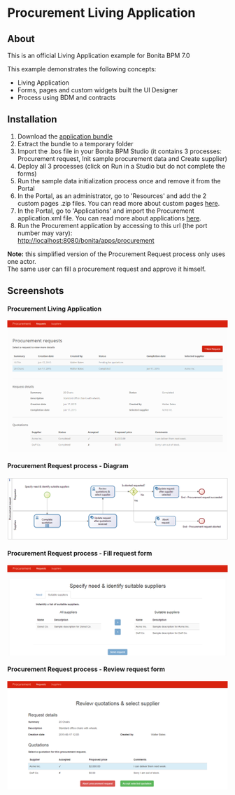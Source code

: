 # Procurement Living Application

## About
This is an official Living Application example for Bonita BPM 7.0

This example demonstrates the following concepts:
- Living Application
- Forms, pages and custom widgets built the UI Designer
- Process using BDM and contracts

## Installation

1. Download the <a href="https://github.com/Bonitasoft-Community/procurement-example/releases">application bundle</a>
2. Extract the bundle to a temporary folder
3. Import the .bos file in your Bonita BPM Studio (it contains 3 processes: Procurement request, Init sample procurement data and Create supplier)
4. Deploy all 3 processes (click on Run in a Studio but do not complete the forms)
4. Run the sample data initialization process once and remove it from the Portal
6. In the Portal, as an administrator, go to 'Resources' and add the 2 custom pages .zip files. You can read more about custom pages <a href="http://documentation.bonitasoft.com/pages">here</a>.
7. In the Portal, go to 'Applications' and import the Procurement application.xml file. You can read more about applications <a href="http://documentation.bonitasoft.com/applications-0">here</a>.
8. Run the Procurement application by accessing to this url (the port number may vary):<br/><a href="http://localhost:8080/bonita/apps/procurement">http://localhost:8080/bonita/apps/procurement</a>


**Note:** this simplified version of the Procurement Request process only uses one actor.<br/>
The same user can fill a procurement request and approve it himself.

## Screenshots
#### Procurement Living Application
<img src="/screenshots/request-listing.png?raw=true" alt="Procurement Living Application"/>

#### Procurement Request process - Diagram
<img src="/screenshots/procurement-request-diagram.png?raw=true" alt="Procurement Request process - Diagram"/>

#### Procurement Request process - Fill request form
<img src="/screenshots/fill-request-form.png?raw=true" alt="Procurement Request process - Fill request form"/>

#### Procurement Request process - Review request form
<img src="/screenshots/review-request-form.png?raw=true" alt="Procurement Request process - Review request form"/>
